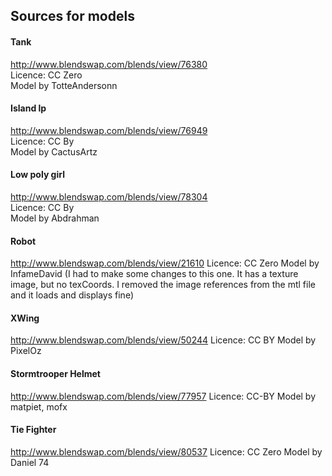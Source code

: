 ## Sources for models

#### Tank

http://www.blendswap.com/blends/view/76380    
Licence: CC Zero    
Model by TotteAndersonn

#### Island lp

http://www.blendswap.com/blends/view/76949    
Licence: CC By    
Model by CactusArtz

#### Low poly girl

http://www.blendswap.com/blends/view/78304    
Licence: CC By    
Model by Abdrahman

#### Robot

http://www.blendswap.com/blends/view/21610
Licence: CC Zero
Model by InfameDavid
(I had to make some changes to this one. It has a texture image, but no texCoords. I removed the image references from the mtl file and it loads and displays fine)

#### XWing

http://www.blendswap.com/blends/view/50244
Licence: CC BY
Model by PixelOz

#### Stormtrooper Helmet

http://www.blendswap.com/blends/view/77957
Licence: CC-BY 
Model by matpiet, mofx

#### Tie Fighter

http://www.blendswap.com/blends/view/80537
Licence: CC Zero
Model by Daniel 74
